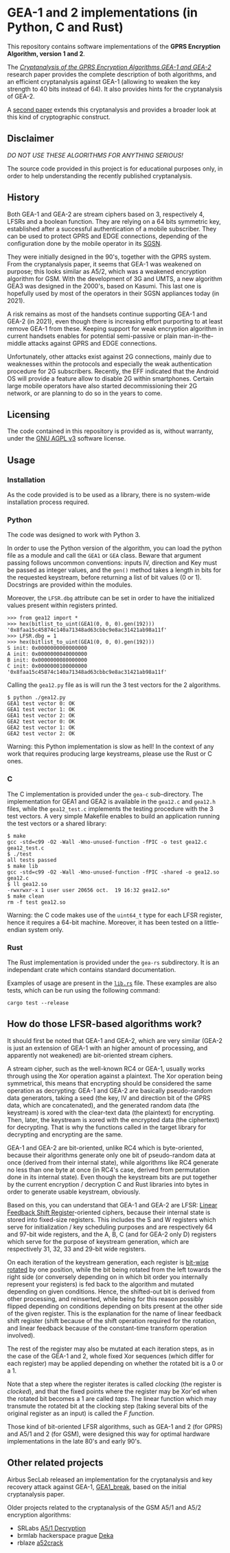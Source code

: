 # GEA-1 and 2 implementations (in Python, C and Rust)

This repository contains software implementations of the **GPRS Encryption 
Algorithm, version 1 and 2**.

The [*Cryptanalysis of the GPRS Encryption Algorithms GEA-1
and GEA-2*](https://eprint.iacr.org/2021/819.pdf) research paper provides the
complete description of both algorithms, and an efficient cryptanalysis against 
GEA-1 (allowing to weaken the key strength to 40 bits instead of 64). It also 
provides hints for the cryptanalysis of GEA-2.

A [second paper](https://eprint.iacr.org/2021/829.pdf) extends this cryptanalysis and
provides a broader look at this kind of cryptographic construct.


## Disclaimer

*DO NOT USE THESE ALGORITHMS FOR ANYTHING SERIOUS!*

The source code provided in this project is for educational purposes only, in order to help 
understanding the recently published cryptanalysis.


## History

Both GEA-1 and GEA-2 are stream ciphers based on 3, respectively 4, LFSRs and a 
boolean function. They are relying on a 64 bits symmetric key, established after
a successful authentication of a mobile subscriber. They can be used to protect
GPRS and EDGE connections, depending of the configuration done by the mobile 
operator in its [SGSN](https://en.wikipedia.org/wiki/GPRS_core_network#Serving_GPRS_support_node_(SGSN)).

They were initially designed in the 90's, together with the GPRS system.
From the cryptanalysis paper, it seems that GEA-1 was weakened on purpose; this looks 
similar as A5/2, which was a weakened encryption algorithm for GSM. With the development 
of 3G and UMTS, a new algorithm GEA3 was designed in the 2000's, based on Kasumi. 
This last one is hopefully used by most of the operators in their SGSN appliances today (in 2021).

A risk remains as most of the handsets continue supporting GEA-1 and GEA-2 (in 2021), 
even though there is increasing effort purporting to at least remove GEA-1 from these.
Keeping support for weak encryption algorithm in current handsets enables for potential 
semi-passive or plain man-in-the-middle attacks against GPRS and EDGE connections.

Unfortunately, other attacks exist against 2G connections, mainly due to weaknesses 
within the protocols and especially the weak authentication procedure for 2G subscribers.
Recently, the EFF indicated that the Android OS will provide a feature allow to disable 2G within smartphones.
Certain large mobile operators have also started decommissioning their 2G network, 
or are planning to do so in the years to come.


## Licensing

The code contained in this repository is provided as is, without warranty, under the
[GNU AGPL v3](https://www.gnu.org/licenses/agpl-3.0.txt) software license.


## Usage

### Installation

As the code provided is to be used as a library, there is no system-wide installation process required.


### Python

The code was designed to work with Python 3.

In order to use the Python version of the algorithm, you can load the python file as a module and call
the `GEA1` or `GEA` class. Beware that argument passing follows uncommon conventions: inputs IV, 
direction and Key must be passed as integer values, and the `gen()` method takes a length
in bits for the requested keystream, before returning a list of bit values (0 or 1). Docstrings are 
provided within the modules.

Moreover, the `LFSR.dbg` attribute can be set in order to have the initialized values
present within registers printed.

```
>>> from gea12 import *
>>> hex(bitlist_to_uint(GEA1(0, 0, 0).gen(192)))
'0x8faa15c45874c140a71348ad63cbbc9e8ac31421ab98a11f'
>>> LFSR.dbg = 1
>>> hex(bitlist_to_uint(GEA1(0, 0, 0).gen(192)))
S init: 0x0000000000000000
A init: 0x0000000040000000
B init: 0x0000000080000000
C init: 0x0000000100000000
'0x8faa15c45874c140a71348ad63cbbc9e8ac31421ab98a11f'
```


Calling the `gea12.py` file as is will run the 3 test vectors for the 2 algorithms.

```
$ python ./gea12.py 
GEA1 test vector 0: OK
GEA1 test vector 1: OK
GEA1 test vector 2: OK
GEA2 test vector 0: OK
GEA2 test vector 1: OK
GEA2 test vector 2: OK
```

Warning: this Python implementation is slow as hell! In the context of any work that requires producing
large keystreams, please use the Rust or C ones.


### C

The C implementation is provided under the `gea-c` sub-directory.
The implementation for GEA1 and GEA2 is available in the `gea12.c` and `gea12.h` files,
while the `gea12_test.c` implements the testing procedure with the 3 test vectors. A very simple 
Makefile enables to build an application running the test vectors or a shared library:

```
$ make
gcc -std=c99 -O2 -Wall -Wno-unused-function -fPIC -o test gea12.c gea12_test.c 
$ ./test
all tests passed
$ make lib
gcc -std=c99 -O2 -Wall -Wno-unused-function -fPIC -shared -o gea12.so gea12.c 
$ ll gea12.so
-rwxrwxr-x 1 user user 20656 oct.  19 16:32 gea12.so*
$ make clean
rm -f test gea12.so
```

Warning: the C code makes use of the `uint64_t` type for each LFSR register, hence it requires
a 64-bit machine. Moreover, it has been tested on a little-endian system only.


### Rust

The Rust implementation is provided under the `gea-rs` subdirectory.
It is an independant crate which contains standard documentation.

Examples of usage are present in the [`lib.rs`](gea-rs/src/lib.rs) file.
These examples are also tests, which can be run using the following command:

```console-session
cargo test --release
```


## How do those LFSR-based algorithms work?

It should first be noted that GEA-1 and GEA-2, which are very similar (GEA-2 is just 
an extension of GEA-1 with an higher amount of processing, and apparently not weakened) 
are bit-oriented stream ciphers.

A stream cipher, such as the well-known RC4 or GEA-1, usually works through using the Xor operation against a plaintext. 
The Xor operation being symmetrical, this means that encrypting should be considered the same 
operation as decrypting: GEA-1 and GEA-2 are basically pseudo-random data generators, 
taking a seed (the key, IV and direction bit of the GPRS data, which are concatenated), 
and the generated random data (the keystream) is xored with the clear-text data (the plaintext) 
for encrypting. Then, later, the keystream is xored with the encrypted data (the ciphertext) 
for decrypting. That is why the functions called in the target library for decrypting 
and encrypting are the same.

GEA-1 and GEA-2 are bit-oriented, unlike RC4 which is byte-oriented, because their 
algorithms generate only one bit of pseudo-random data at once (derived from their internal state), 
while algorithms like RC4 generate no less than one byte at once (in RC4's case, derived 
from permutation done in its internal state). Even though the keystream bits are put 
together by the current encryption / decryption C and Rust libraries into bytes in order to 
generate usable keystream, obviously.

Based on this, you can understand that GEA-1 and GEA-2 are LFSR: 
[Linear Feedback Shift Register](https://en.wikipedia.org/wiki/Linear-feedback_shift_register)-oriented ciphers, 
because their internal state is stored into fixed-size registers. This includes the S and W 
registers which serve for initialization / key scheduling purposes and are respectively 
64 and 97-bit wide registers, and the A, B, C (and for GEA-2 only D) registers which serve 
for the purpose of keystream generation, which are respectively 31, 32, 33 and 29-bit wide 
registers.

On each iteration of the keystream generation, each register is 
[bit-wise rotated](https://en.wikipedia.org/wiki/Circular_shift) by one position, while the bit being rotated from 
the left towards the right side (or conversely depending on in which bit order you internally 
represent your registers) is fed back to the algorithm and mutated depending on given conditions.
Hence, the shifted-out bit is derived from other processing, and reinserted, while being for this reason possibly 
flipped depending on conditions depending on bits present at the other side of the given register. This is the explanation for 
the name of linear feedback shift register (shift because of the shift operation required 
for the rotation, and linear feedback because of the constant-time transform operation involved).

The rest of the register may also be mutated at each iteration steps, as in the case of the GEA-1 and 2, 
whole fixed Xor sequences (which differ for each register) may be applied depending on whether 
the rotated bit is a 0 or a 1.

Note that a step where the register iterates is called *clocking* (the register is *clocked*), 
and that the fixed points where the register may be Xor'ed when the rotated bit becomes a 1 are called *taps*.
The linear function which may transmute the rotated bit at the clocking step (taking several bits 
of the original register as an input) is called the *F function*.

Those kind of bit-oriented LFSR algorithms, such as GEA-1 and 2 (for GPRS) and A5/1 and 2 (for GSM),
were designed this way for optimal hardware implementations in the late 80's and early 90's.


## Other related projects

Airbus SecLab released an implementation for the cryptanalysis and key recovery attack against GEA-1,
[GEA1_break](https://github.com/airbus-seclab/GEA1_break), based on the initial cryptanalysis paper.

Older projects related to the cryptanalysis of the GSM A5/1 and A5/2 encryption algorithms:
- SRLabs [A5/1 Decryption](https://opensource.srlabs.de/projects/a51-decrypt/)
- brmlab hackerspace prague [Deka](https://brmlab.cz/project/gsm/deka/start)
- rblaze [a52crack](https://github.com/rblaze/a52crack)

